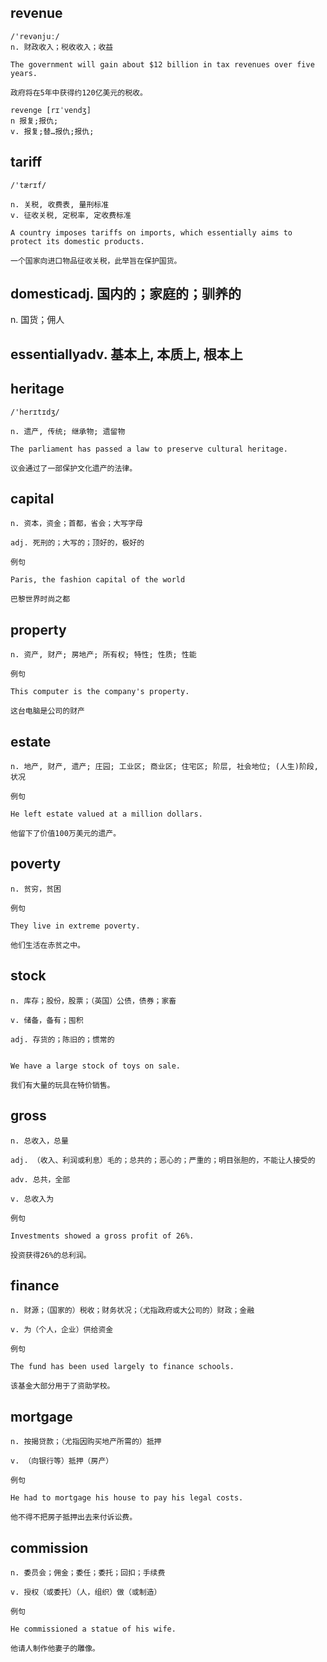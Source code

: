 ## revenue
```
/'revənjuː/
n. 财政收入；税收收入；收益

The government will gain about $12 billion in tax revenues over five years.

政府将在5年中获得约120亿美元的税收。

revenge [rɪˈvendʒ]
n 报复;报仇;
v. 报复;替…报仇;报仇;
```

## tariff
```
/'tærɪf/

n. 关税, 收费表, 量刑标准
v. 征收关税, 定税率, 定收费标准

A country imposes tariffs on imports, which essentially aims to protect its domestic products.

一个国家向进口物品征收关税，此举旨在保护国货。
```
## domesticadj. 国内的；家庭的；驯养的

n. 国货；佣人
## essentiallyadv. 基本上, 本质上, 根本上

## heritage
```
/'herɪtɪdʒ/

n. 遗产, 传统; 继承物; 遗留物

The parliament has passed a law to preserve cultural heritage.

议会通过了一部保护文化遗产的法律。
```
## capital
```
n. 资本，资金；首都，省会；大写字母

adj. 死刑的；大写的；顶好的，极好的

例句

Paris, the fashion capital of the world

巴黎世界时尚之都
```
## property
```
n. 资产, 财产; 房地产; 所有权; 特性; 性质; 性能

例句

This computer is the company's property.

这台电脑是公司的财产
```
## estate
```
n. 地产, 财产, 遗产; 庄园; 工业区; 商业区; 住宅区; 阶层, 社会地位; (人生)阶段, 状况

例句

He left estate valued at a million dollars.

他留下了价值100万美元的遗产。
```
## poverty
```
n. 贫穷，贫困

例句

They live in extreme poverty.

他们生活在赤贫之中。
```
## stock
```
n. 库存；股份，股票；（英国）公债，债券；家畜

v. 储备，备有；囤积

adj. 存货的；陈旧的；惯常的


We have a large stock of toys on sale.

我们有大量的玩具在特价销售。
```
## gross
```
n. 总收入，总量

adj. （收入、利润或利息）毛的；总共的；恶心的；严重的；明目张胆的，不能让人接受的

adv. 总共，全部

v. 总收入为

例句

Investments showed a gross profit of 26%.

投资获得26%的总利润。

```
## finance
```
n. 财源；（国家的）税收；财务状况；（尤指政府或大公司的）财政；金融

v. 为（个人，企业）供给资金

例句

The fund has been used largely to finance schools.

该基金大部分用于了资助学校。
```
## mortgage
```
n. 按揭贷款；（尤指因购买地产所需的）抵押

v. （向银行等）抵押（房产）

例句

He had to mortgage his house to pay his legal costs.

他不得不把房子抵押出去来付诉讼费。
```
## commission
```
n. 委员会；佣金；委任；委托；回扣；手续费

v. 授权（或委托）（人，组织）做（或制造）

例句

He commissioned a statue of his wife.

他请人制作他妻子的雕像。
```